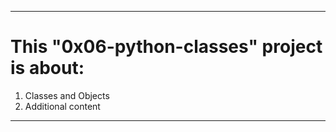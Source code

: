 -------
# This "0x06-python-classes" project is about:
1. Classes and Objects
2. Additional content
------
